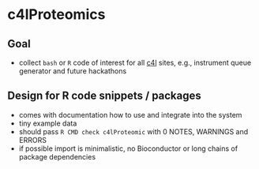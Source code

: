 # c4lProteomics


## Goal

- collect `bash` or `R` code of interest for all [c4l](https://coreforlife.eu/) sites, e.g., instrument queue generator and future hackathons

## Design for R code snippets /  packages

- comes with documentation how to use and integrate into the system
- tiny example data
- should pass `R CMD check c4lProteomic` with 0 NOTES, WARNINGS and ERRORS
- if possible import is minimalistic, no Bioconductor or long chains of package dependencies 
